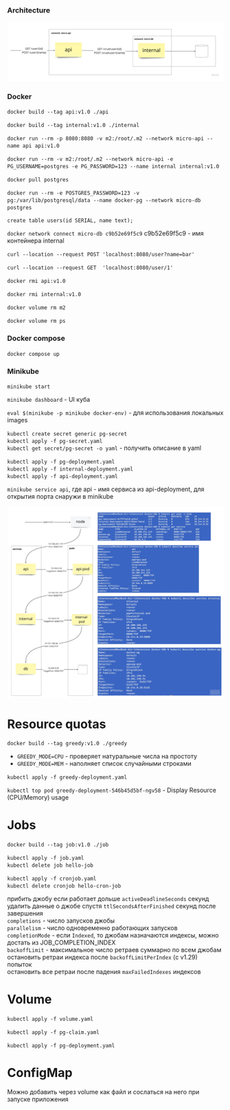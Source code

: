 ### Architecture

![](./.images/arch.png)

### Docker

`docker build --tag api:v1.0 ./api`

`docker build --tag internal:v1.0 ./internal`

`docker run --rm -p 8080:8080 -v m2:/root/.m2 --network micro-api --name api api:v1.0`

`docker run --rm -v m2:/root/.m2 --network micro-api -e PG_USERNAME=postgres -e PG_PASSWORD=123 --name internal internal:v1.0`

`docker pull postgres`

`docker run --rm -e POSTGRES_PASSWORD=123 -v pg:/var/lib/postgresql/data --name docker-pg --network micro-db postgres`

```roomsql
create table users(id SERIAL, name text);
```

`docker network connect micro-db c9b52e69f5c9`
c9b52e69f5c9 - имя контейнера internal

`curl --location --request POST 'localhost:8080/user?name=bar'`

`curl --location --request GET  'localhost:8080/user/1'`

`docker rmi api:v1.0`

`docker rmi internal:v1.0`

`docker volume rm m2`

`docker volume rm ps`

### Docker compose

`docker compose up`

### Minikube

`minikube start`

`minikube dashboard` - UI куба

`eval $(minikube -p minikube docker-env)` - для использования локальных images

`kubectl create secret generic pg-secret`\
`kubectl apply -f pg-secret.yaml`\
`kubectl get secret/pg-secret -o yaml` - получить описание в yaml

`kubectl apply -f pg-deployment.yaml`\
`kubectl apply -f internal-deployment.yaml`\
`kubectl apply -f api-deployment.yaml`

`minikube service api`, где api - имя сервиса из api-deployment, для открытия порта снаружи в minikube 

![](./.images/k8b.jpg)

# Resource quotas

`docker build --tag greedy:v1.0 ./greedy`

* `GREEDY_MODE=CPU` - проверяет натуральные числа на простоту
* `GREEDY_MODE=MEM` - наполняет список случайными строками

`kubectl apply -f greedy-deployment.yaml`

`kubectl top pod greedy-deployment-546b45d5bf-ngv58` - Display Resource (CPU/Memory) usage

# Jobs

`docker build --tag job:v1.0 ./job`

`kubectl apply -f job.yaml`\
`kubectl delete job hello-job`

`kubectl apply -f cronjob.yaml`\
`kubectl delete cronjob hello-cron-job`

прибить джобу если работает дольше `activeDeadlineSeconds` секунд\
удалить данные о джобе спустя `ttlSecondsAfterFinished` секунд после завершения\
`completions` - число запусков джобы\
`parallelism` - число одновременно работающих запусков\
`completionMode` - если `Indexed`, то джобам назначаются индексы, можно достать из JOB_COMPLETION_INDEX\
`backoffLimit` - максимальное число ретраев суммарно по всем джобам\
остановить ретраи индекса после `backoffLimitPerIndex` (с v1.29) попыток\
остановить все ретраи после падения `maxFailedIndexes` индексов

# Volume

`kubectl apply -f volume.yaml`

`kubectl apply -f pg-claim.yaml`

`kubectl apply -f pg-deployment.yaml`

# ConfigMap

Можно добавить через volume как файл и сослаться на него при запуске приложения
